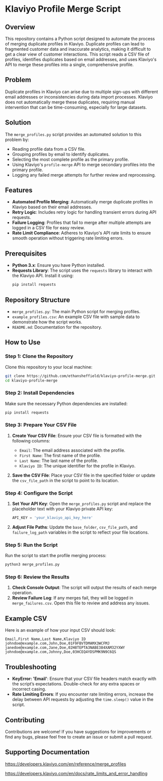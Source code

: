 # Klaviyo Profile Merge Script

## Overview

This repository contains a Python script designed to automate the process of merging duplicate profiles in Klaviyo. Duplicate profiles can lead to fragmented customer data and inaccurate analytics, making it difficult to get a clear view of customer interactions. This script reads a CSV file of profiles, identifies duplicates based on email addresses, and uses Klaviyo's API to merge these profiles into a single, comprehensive profile.

## Problem 

Duplicate profiles in Klaviyo can arise due to multiple sign-ups with different email addresses or inconsistencies during data import processes. Klaviyo does not automatically merge these duplicates, requiring manual intervention that can be time-consuming, especially for large datasets.

## Solution

The `merge_profiles.py` script provides an automated solution to this problem by:
- Reading profile data from a CSV file.
- Grouping profiles by email to identify duplicates.
- Selecting the most complete profile as the primary profile.
- Using Klaviyo's `profile-merge` API to merge secondary profiles into the primary profile.
- Logging any failed merge attempts for further review and reprocessing.

## Features

- **Automated Profile Merging**: Automatically merge duplicate profiles in Klaviyo based on their email addresses.
- **Retry Logic**: Includes retry logic for handling transient errors during API requests.
- **Failure Logging**: Profiles that fail to merge after multiple attempts are logged in a CSV file for easy review.
- **Rate Limit Compliance**: Adheres to Klaviyo's API rate limits to ensure smooth operation without triggering rate limiting errors.

## Prerequisites

- **Python 3.x**: Ensure you have Python installed.
- **Requests Library**: The script uses the `requests` library to interact with the Klaviyo API. Install it using:
  ```bash
  pip install requests
  ```

## Repository Structure

- `merge_profiles.py`: The main Python script for merging profiles.
- `example_profiles.csv`: An example CSV file with sample data to demonstrate how the script works.
- `README.md`: Documentation for the repository.

## How to Use

### Step 1: Clone the Repository

Clone this repository to your local machine:

```bash
git clone https://github.com/ethansheffield/klaviyo-profile-merge.git
cd klaviyo-profile-merge
```

### Step 2: Install Dependencies

Make sure the necessary Python dependencies are installed:

```bash
pip install requests
```

### Step 3: Prepare Your CSV File

1. **Create Your CSV File**: Ensure your CSV file is formatted with the following columns:
   - `Email`: The email address associated with the profile.
   - `First Name`: The first name of the profile.
   - `Last Name`: The last name of the profile.
   - `Klaviyo ID`: The unique identifier for the profile in Klaviyo.

2. **Save the CSV File**: Place your CSV file in the specified folder or update the `csv_file_path` in the script to point to its location.

### Step 4: Configure the Script

1. **Set Your API Key**: Open the `merge_profiles.py` script and replace the placeholder text with your Klaviyo private API key:
   ```python
   API_KEY = 'your_klaviyo_api_key_here'
   ```

2. **Adjust File Paths**: Update the `base_folder`, `csv_file_path`, and `failure_log_path` variables in the script to reflect your file locations.

### Step 5: Run the Script

Run the script to start the profile merging process:

```bash
python3 merge_profiles.py
```

### Step 6: Review the Results

1. **Check Console Output**: The script will output the results of each merge operation. 
2. **Review Failure Log**: If any merges fail, they will be logged in `merge_failures.csv`. Open this file to review and address any issues.

## Example CSV

Here is an example of how your input CSV should look:

```csv
Email,First Name,Last Name,Klaviyo ID
johndoe@example.com,John,Doe,01F9FBVTDMAMX3WCFMJ
janedoe@example.com,Jane,Doe,02H8TEPTA3NABE384XAM32YXWY
johndoe@example.com,Johnny,Doe,03HCEQ4YDSPMK9N9C6QS
```

## Troubleshooting

- **KeyError: 'Email'**: Ensure that your CSV file headers match exactly with the script’s expectations. Double-check for any extra spaces or incorrect casing.
- **Rate Limiting Errors**: If you encounter rate limiting errors, increase the delay between API requests by adjusting the `time.sleep()` value in the script.

## Contributing

Contributions are welcome! If you have suggestions for improvements or find any bugs, please feel free to create an issue or submit a pull request.


## Supporting Documentation

https://developers.klaviyo.com/en/reference/merge_profiles

https://developers.klaviyo.com/en/docs/rate_limits_and_error_handling
